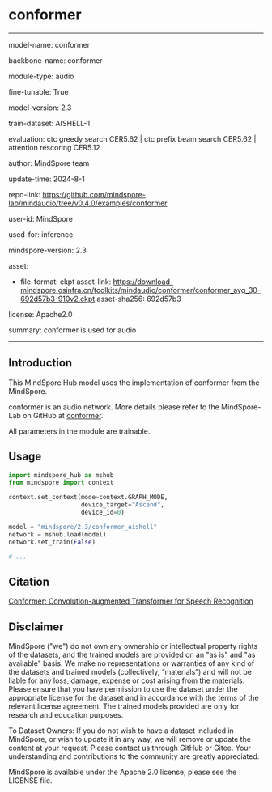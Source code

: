 # conformer

---

model-name: conformer

backbone-name: conformer

module-type: audio

fine-tunable: True

model-version: 2.3

train-dataset: AISHELL-1

evaluation: ctc greedy search CER5.62 | ctc prefix beam search CER5.62 | attention rescoring CER5.12

author: MindSpore team

update-time: 2024-8-1

repo-link: <https://github.com/mindspore-lab/mindaudio/tree/v0.4.0/examples/conformer>

user-id: MindSpore

used-for: inference

mindspore-version: 2.3

asset:

-
    file-format: ckpt
    asset-link: <https://download-mindspore.osinfra.cn/toolkits/mindaudio/conformer/conformer_avg_30-692d57b3-910v2.ckpt>
    asset-sha256: 692d57b3

license: Apache2.0

summary: conformer is used for audio

---

## Introduction

This MindSpore Hub model uses the implementation of conformer from the MindSpore.

conformer is an audio network. More details please refer to the MindSpore-Lab on GitHub at [conformer](https://github.com/mindspore-lab/mindaudio/blob/v0.4.0/examples/conformer/readme.md).

All parameters in the module are trainable.

## Usage

```python
import mindspore_hub as mshub
from mindspore import context

context.set_context(mode=context.GRAPH_MODE,
                    device_target="Ascend",
                    device_id=0)

model = "mindspore/2.3/conformer_aishell"
network = mshub.load(model)
network.set_train(False)

# ...
```

## Citation

[Conformer: Convolution-augmented Transformer for Speech Recognition](https://arxiv.org/pdf/2005.08100.pdf)

## Disclaimer

MindSpore ("we") do not own any ownership or intellectual property rights of the datasets, and the trained models are provided on an "as is" and "as available" basis. We make no representations or warranties of any kind of the datasets and trained models (collectively, “materials”) and will not be liable for any loss, damage, expense or cost arising from the materials. Please ensure that you have permission to use the dataset under the appropriate license for the dataset and in accordance with the terms of the relevant license agreement. The trained models provided are only for research and education purposes.

To Dataset Owners: If you do not wish to have a dataset included in MindSpore, or wish to update it in any way, we will remove or update the content at your request. Please contact us through GitHub or Gitee. Your understanding and contributions to the community are greatly appreciated.

MindSpore is available under the Apache 2.0 license, please see the LICENSE file.
